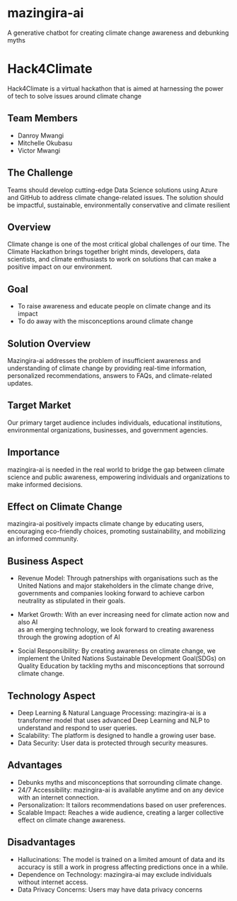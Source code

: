 # mazingira-ai
A generative chatbot for creating climate change awareness and debunking myths


# Hack4Climate

Hack4Climate is a virtual hackathon that is aimed at harnessing the power of tech to solve issues around climate change

## Team Members  
- Danroy Mwangi  
- Mitchelle Okubasu  
- Victor Mwangi  

## The Challenge  

Teams should develop cutting-edge Data Science solutions using Azure and GitHub to address climate
change-related issues. The solution should be impactful, sustainable, environmentally
conservative and climate resilient  

## Overview  
Climate change is one of the most critical global challenges of our time. The Climate Hackathon brings together bright minds, developers, data scientists, and climate enthusiasts to work on solutions that can make a positive impact on our environment. 

## Goal  

* To raise awareness and educate people on climate change and its impact
* To do away with the misconceptions around climate change

## Solution Overview
Mazingira-ai addresses the problem of insufficient awareness and understanding of climate change by providing real-time information, personalized recommendations, answers to FAQs, and climate-related updates.

## Target Market
Our primary target audience includes individuals, educational institutions, environmental organizations, businesses, and government agencies.

## Importance
mazingira-ai is needed in the real world to bridge the gap between climate science and public awareness, empowering individuals and organizations to make informed decisions.  

## Effect on Climate Change
mazingira-ai positively impacts climate change by educating users, encouraging eco-friendly choices, promoting sustainability, and mobilizing an informed community.

## Business Aspect
- Revenue Model: Through patnerships with organisations such as the United
  Nations and major stakeholders in the climate change drive, governments and companies looking
  forward to achieve carbon neutrality as stipulated in their goals.

- Market Growth: With an ever increasing need for climate action now and also AI  
  as an emerging technology, we look forward to creating awareness through the growing adoption of AI  

- Social Responsibility: By creating awareness on climate change, we implement the United Nations Sustainable Development Goal(SDGs) on Quality Education by tackling myths and misconceptions that sorround climate change.

## Technology Aspect
- Deep Learning & Natural Language Processing: mazingira-ai is a transformer model that uses advanced Deep Learning and NLP to understand and respond to user queries.
- Scalability: The platform is designed to handle a growing user base.
- Data Security: User data is protected through security measures.

## Advantages
- Debunks myths and misconceptions that sorrounding climate change.
- 24/7 Accessibility: mazingira-ai is available anytime and on any device with
  an internet connection.
- Personalization: It tailors recommendations based on user preferences.
- Scalable Impact: Reaches a wide audience, creating a larger collective effect on climate change awareness.

## Disadvantages
- Hallucinations: The model is trained on a limited amount of data and its
  accuracy is still a work in progress affecting predictions once in a while.
- Dependence on Technology: mazingira-ai may exclude individuals without internet access.
- Data Privacy Concerns: Users may have data privacy concerns
